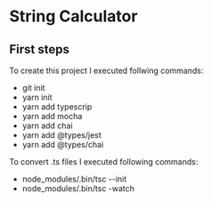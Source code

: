 # String Calculator
## First steps
To create this project I executed follwing commands:

* git init
* yarn init
* yarn add typescrip
* yarn add mocha
* yarn add chai
* yarn add @types/jest
* yarn add @types/chai

To convert .ts files I executed following commands:

* node_modules/.bin/tsc --init
* node_modules/.bin/tsc -watch
